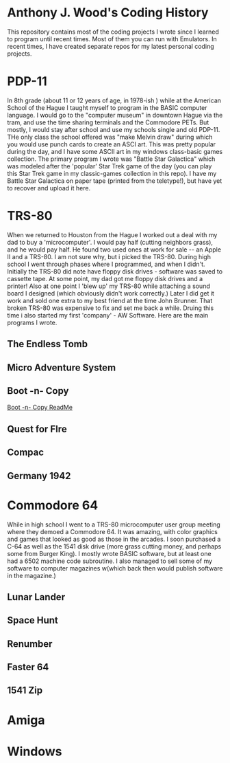 # Anthony J. Wood's Coding History
This repository contains most of the coding projects I wrote since I learned to program until recent times. Most of them you can run with Emulators. In recent times, I have created separate repos for my latest personal coding projects.

# PDP-11
In 8th grade (about 11 or 12 years of age, in 1978-ish ) while at the American School of the Hague I taught myself to program in the BASIC computer language.  I would go to the "computer museum" in downtown Hague via the tram, and use the time sharing terminals and the Commodore PETs.  But mostly, I would stay after school and use my schools single and old PDP-11. THe only class the school offered was "make Melvin draw" during which you would use punch cards to create an ASCI art.  This was pretty popular during the day, and I have some ASCII art in my windows class-basic games collection.  The primary program I wrote was "Battle Star Galactica" which was modeled after the 'popular' Star Trek game of the day (you can play this Star Trek game in my classic-games collection in this repo).  I have my Battle Star Galactica  on paper tape (printed from the teletype!), but have yet to recover and upload it here.

# TRS-80
When we returned to Houston from the Hague I worked out a deal with my dad to buy a 'microcomputer'.  I would pay half (cutting neighbors grass), and he would pay half.   He found two used ones at work for sale -- an Apple II and a TRS-80.  I am not sure why, but i picked the TRS-80.  During high school I went through phases where I programmed, and when I didn't.  Initially the TRS-80 did note have floppy disk drives - software was saved to cassette tape.  At some point, my dad got me floppy  disk drives and a printer!  Also at one point I 'blew up' my TRS-80 while attaching a sound board I designed (which obviously didn't work correctly.)  Later I did get it work and sold one extra to my best friend at the time John Brunner.  That broken TRS-80 was expensive to fix and set me back a while.  Druing this time i also started my first 'company' - AW Software.  Here are the main programs I wrote.

## The Endless Tomb

## Micro Adventure System

## Boot -n- Copy
[Boot -n- Copy ReadMe](.\TRS-80\boot-n-copy\readme.md)

## Quest for FIre

## Compac

## Germany 1942

# Commodore 64
While in high school I went to a TRS-80 microcomputer user group meeting where they demoed a Commodore 64.  It was amazing, with color graphics and games that looked as good as those in the arcades.   I soon purchased a C-64 as well as the 1541 disk drive (more grass cutting money, and perhaps some from Burger King).  I mostly wrote BASIC software, but at least one had a 6502 machine code subroutine.  I also managed to sell some of my software to computer magazines w(which back then would publish software in the magazine.)

## Lunar Lander

## Space Hunt

## Renumber

## Faster 64

## 1541 Zip

# Amiga

# Windows


